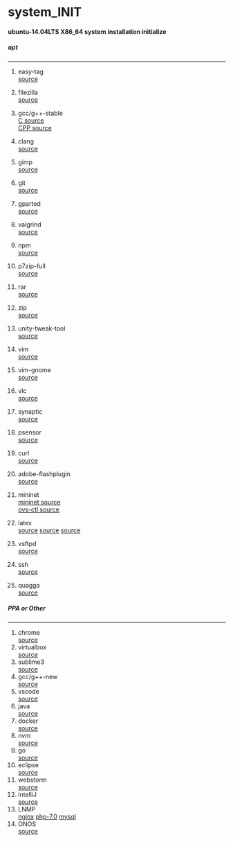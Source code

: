 # system_INIT
#### ubuntu-14.04LTS X86_64 system installation initialize
##### apt
***
1. easy-tag  
  [source](https://launchpad.net/ubuntu/xenial/amd64/easytag)
2. filezilla  
  [source](https://launchpad.net/ubuntu/xenial/amd64/filezilla)
3. gcc/g++-stable  
  [C   source](https://launchpad.net/ubuntu/xenial/amd64/gcc)  
  [CPP source](https://launchpad.net/ubuntu/xenial/amd64/g++)
4. clang  
  [source](https://launchpad.net/ubuntu/xenial/amd64/clang)
5. gimp  
  [source](https://launchpad.net/ubuntu/xenial/amd64/gimp)
6. git  
  [source](https://launchpad.net/ubuntu/xenial/amd64/git)
7. gparted  
  [source](https://launchpad.net/ubuntu/xenial/amd64/gparted)
8. valgrind  
  [source](https://launchpad.net/ubuntu/xenial/amd64/valgrind)
9. npm  
  [source](https://launchpad.net/ubuntu/xenial/amd64/npm)
10. p7zip-full  
  [source](https://launchpad.net/ubuntu/xenial/amd64/p7zip)
11. rar  
  [source](https://launchpad.net/ubuntu/xenial/amd64/rar)
12. zip  
  [source](https://launchpad.net/ubuntu/xenial/amd64/zip)
13. unity-tweak-tool  
  [source](https://launchpad.net/ubuntu/xenial/amd64/unity-tweak-tool)
14. vim  
  [source](https://launchpad.net/ubuntu/xenial/amd64/vim)
15. vim-gnome  
  [source](https://launchpad.net/ubuntu/xenial/amd64/vim-gnome)
16. vlc  
  [source](https://launchpad.net/ubuntu/xenial/amd64/vlc)
17. synaptic  
  [source](https://launchpad.net/ubuntu/xenial/amd64/synaptic)
18. psensor  
  [source](https://launchpad.net/ubuntu/xenial/amd64/psensor)
19. curl  
  [source](https://launchpad.net/ubuntu/xenial/amd64/curl)
20. adobe-flashplugin  
  [source](https://launchpad.net/ubuntu/xenial/amd64/adobe-flashplugin)


21. mininet  
  [mininet source](https://launchpad.net/ubuntu/xenial/amd64/mininet)  
  [ovs-ctl source](https://launchpad.net/ubuntu/xenial/amd64/openvswitch-testcontroller)
22. latex  
  [source](https://launchpad.net/ubuntu/xenial/amd64/texlive)
  [source](https://launchpad.net/ubuntu/xenial/amd64/texlive-xetex)
  [source](https://launchpad.net/ubuntu/xenial/amd64/texmaker)
23. vsftpd  
  [source](https://launchpad.net/ubuntu/xenial/amd64/vsftpd)
24. ssh  
  [source](https://launchpad.net/ubuntu/xenial/amd64/openssh-server)
25. quagga  
  [source](https://launchpad.net/ubuntu/xenial/amd64/quagga)

##### PPA or Other
***
1. chrome  
  [source](https://www.google.com.tw/chrome/browser/desktop/)
2. virtualbox  
  [source](https://www.virtualbox.org/wiki/Linux_Downloads)
3. sublime3  
  [source](https://launchpad.net/~webupd8team/+archive/ubuntu/sublime-text-3)
4. gcc/g++-new  
  [source](https://launchpad.net/~ubuntu-toolchain-r/+archive/ubuntu/test)
5. vscode  
  [source](https://code.visualstudio.com/Download)
6. java  
  [source](https://launchpad.net/~webupd8team/+archive/ubuntu/java)
7. docker  
  [source](https://get.docker.com/)
8. nvm  
  [source](https://github.com/creationix/nvm)	
9. go  
  [source](https://golang.org/dl/)
10. eclipse  
  [source](https://www.eclipse.org/downloads/eclipse-packages/)
11. webstorm  
  [source](https://www.jetbrains.com/webstorm/download)
12. intelliJ  
  [source](https://www.jetbrains.com/idea/download)
13. LNMP  
  [nginx](https://www.nginx.com/resources/wiki/start/topics/tutorials/install/)
  [php-7.0](http://php.net/downloads.php)
  [mysql](https://www.mysql.com/downloads/)
14. ONOS  
  [source](https://github.com/opennetworkinglab/onos.git)

